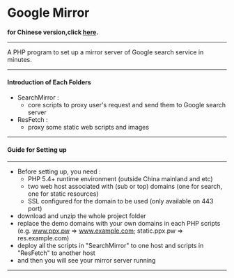 # Google Mirror #
**for Chinese version,click [here](readme_zh.md).**

---
A PHP program to set up a mirror server of Google search service in minutes.

---

#### Introduction of Each Folders  ####

- SearchMirror :
	- core scripts to proxy user's request and send them to Google search server
- ResFetch :
	- proxy some static web scripts and images

---
#### Guide for Setting up ####
---
- Before setting up, you need :
	- PHP 5.4+ runtime environment (outside China mainland and etc)
	- two web host associated with (sub or top) domains (one for search, one for static resources)
	- SSL configured for the domain to be used (only available on 443 port)
- download and unzip the whole project folder
- replace the demo domains with your own domains in each PHP scripts (e.g. www.ppx.pw => www.example.com; static.ppx.pw => res.example.com)
- deploy all the scripts in "SearchMirror" to one host and scripts in "ResFetch" to another host
- and then you will see your mirror server running

---